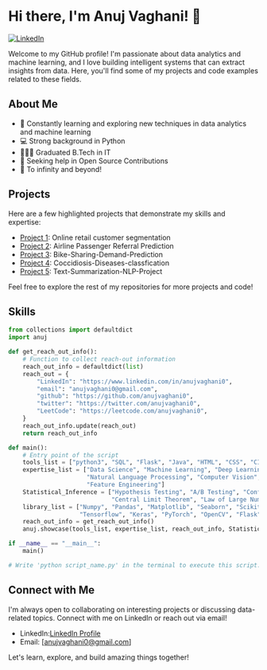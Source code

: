 # Hi there, I'm Anuj Vaghani! 👋
[![LinkedIn](https://img.shields.io/badge/-LinkedIn-blue?style=flat-square&logo=Linkedin&logoColor=white&link=https://www.linkedin.com/in/your-linkedin-profile/)]([https://www.linkedin.com/in/your-linkedin-profile/](https://www.linkedin.com/in/anuj-vaghani-3495b51b7))

Welcome to my GitHub profile! I'm passionate about data analytics and machine learning, and I love building intelligent systems that can extract insights from data. Here, you'll find some of my projects and code examples related to these fields.

## About Me

- 🌱 Constantly learning and exploring new techniques in data analytics and machine learning
- 💻 Strong background in Python
- 👨🏻‍🎓 Graduated B.Tech in IT
- 🤝 Seeking help in Open Source Contributions
- 🚀 To infinity and beyond!

## Projects

Here are a few highlighted projects that demonstrate my skills and expertise:

- [Project 1](https://github.com/anujvaghani0/Online-Retail-Customer-Segmentation): Online retail customer segmentation
- [Project 2](https://github.com/anujvaghani0/Airline-Passenger-Referral-Prediction): Airline Passenger Referral Prediction
- [Project 3](https://github.com/anujvaghani0/Bike-Sharing-Demand-Prediction): Bike-Sharing-Demand-Prediction
- [Project 4](https://github.com/anujvaghani0/Coccidiosis-Diseases-classfication): Coccidiosis-Diseases-classfication
- [Project 5](https://github.com/anujvaghani0/Text-Summarization-NLP-Project): Text-Summarization-NLP-Project


Feel free to explore the rest of my repositories for more projects and code!

## Skills

```python
from collections import defaultdict
import anuj

def get_reach_out_info():
    # Function to collect reach-out information
    reach_out_info = defaultdict(list)
    reach_out = {
        "LinkedIn": "https://www.linkedin.com/in/anujvaghani0",
        "email": "anujvaghani0@gmail.com",
        "github": "https://github.com/anujvaghani0",
        "twitter": "https://twitter.com/anujvaghani0",
        "LeetCode": "https://leetcode.com/anujvaghani0",
    }
    reach_out_info.update(reach_out)
    return reach_out_info

def main():
    # Entry point of the script
    tools_list = ["python3", "SQL", "Flask", "Java", "HTML", "CSS", "CI/CD"]
    expertise_list = ["Data Science", "Machine Learning", "Deep Learning",
                      "Natural Language Processing", "Computer Vision", "EDA",
                      "Feature Engineering"]
    Statistical_Inference = ["Hypothesis Testing", "A/B Testing", "Confidence Intervals",
                             "Central Limit Theorem", "Law of Large Numbers"]
    library_list = ["Numpy", "Pandas", "Matplotlib", "Seaborn", "Scikit-Learn", "NLTK",
                    "Tensorflow", "Keras", "PyTorch", "OpenCV", "Flask", "Streamlit", "SpaCy"]
    reach_out_info = get_reach_out_info()
    anuj.showcase(tools_list, expertise_list, reach_out_info, Statistical_Inference, library_list)

if __name__ == "__main__":
    main()

# Write 'python script_name.py' in the terminal to execute this script.
```
## Connect with Me

I'm always open to collaborating on interesting projects or discussing data-related topics. Connect with me on LinkedIn or reach out via email!

- LinkedIn:[LinkedIn Profile](https://www.linkedin.com/in/anuj-vaghani-3495b51b7)
- Email: [anujvaghani0@gmail.com]

Let's learn, explore, and build amazing things together!
